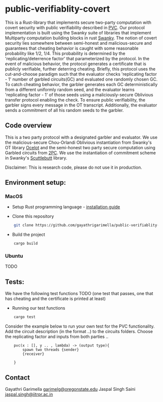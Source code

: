 # public-verifiablity-covert

This is a Rust-library that implements secure two-party computation with covert security with public verifiability described in [PVC](https://eprint.iacr.org/2018/1108.pdf). Our protocol implementation is built using the Swanky suite of libraries that implement Multiparty computation building blocks in rust [Swanky](https://github.com/GaloisInc/swanky). 
The notion of covert security lies somewhere between semi-honest and malicious-secure and guarantees that cheating behavior is caught with some reasonable probability like 1/2, 1/4. This probability is determined by the 'replicating/deterrence factor' that  parameterized by the protocol. In the event of malicious behavior, the protocol generates a certificate that is publicly verifiable, further deterring cheating. 
Briefly, this protocol uses the cut-and-choose paradigm such that the evaluator checks 'replicating factor - 1' number of garbled circuits(GC) and evaluated one randomly chosen GC. To catch cheating behavior, the garbler generates each GC deterministically from a different uniformly random seed, and the evaluator learns 'replicating factor - 1' of those seeds using a maliciously-secure Oblivious transfer protocol enabling the check. To ensure public verifiability, the garbler signs every message in the OT transcript. Additionally, the evaluator sends a commitment of all his random seeds to the garbler. 

## Code overview
This is a two party protocol with a designated garbler and evaluator. We use the malicious-secure Chou-Orlandi Oblivious instantiation from Swanky's OT library [Ocelot]() and the semi-honest two party secure computation using Garbled circuits from [2PC](). We use the instantiation of commitment scheme in Swanky's [Scuttlebutt]() library. 


Disclaimer: This is research code, please do not use it in production.

## Environment setup: 
### MacOS
- Setup Rust programming language - [installation guide](https://doc.rust-lang.org/book/ch01-01-installation.html)

- Clone this repository
```bash
    git clone https://github.com/gayathrigarimella/public-verifiablity-covert.git
```

- Build the project 
```bash
    cargo build
```

### Ubuntu 
TODO

## Tests: 
We have the following test functions TODO (one test that passes, one that has cheating and the certificate is printed at least)

- Running our test functions
```bash
    cargo test
```

Consider the example below to run your own test for the PVC functionality. Add the circuit description (in the format ..) to the circuits folders. Choose the replicating factor and inputs from both parties ..

```
    pvc(x : [], y .. , lambda) -> (output type){
        spawn two threads {sender}
        {receiver}

    }
```

##

## Contact
Gayathri Garimella <garimelg@oregonstate.edu>
Jaspal Singh Saini <jaspal.singh@iitrpr.ac.in>
